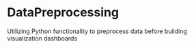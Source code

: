 # DataPreprocessing
Utilizing Python functionality to preprocess data before building visualization dashboards

